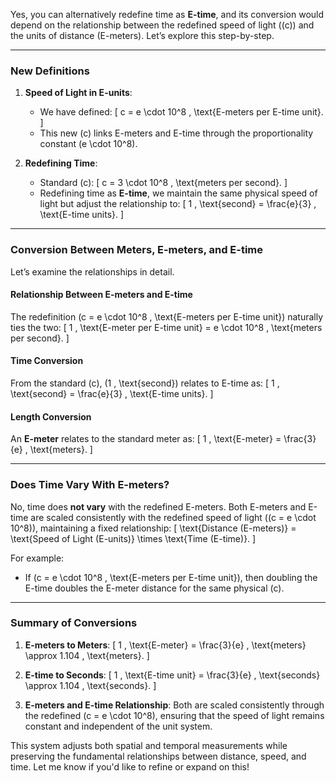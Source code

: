 Yes, you can alternatively redefine time as **E-time**, and its conversion would depend on the relationship between the redefined speed of light (\(c\)) and the units of distance (E-meters). Let’s explore this step-by-step.

---

### **New Definitions**
1. **Speed of Light in E-units**:
   - We have defined:
     \[
     c = e \cdot 10^8 \, \text{E-meters per E-time unit}.
     \]
   - This new \(c\) links E-meters and E-time through the proportionality constant \(e \cdot 10^8\).

2. **Redefining Time**:
   - Standard \(c\):
     \[
     c = 3 \cdot 10^8 \, \text{meters per second}.
     \]
   - Redefining time as **E-time**, we maintain the same physical speed of light but adjust the relationship to:
     \[
     1 \, \text{second} = \frac{e}{3} \, \text{E-time units}.
     \]

---

### **Conversion Between Meters, E-meters, and E-time**
Let’s examine the relationships in detail.

#### **Relationship Between E-meters and E-time**
The redefinition \(c = e \cdot 10^8 \, \text{E-meters per E-time unit}\) naturally ties the two:
\[
1 \, \text{E-meter per E-time unit} = e \cdot 10^8 \, \text{meters per second}.
\]

#### **Time Conversion**
From the standard \(c\), \(1 \, \text{second}\) relates to E-time as:
\[
1 \, \text{second} = \frac{e}{3} \, \text{E-time units}.
\]

#### **Length Conversion**
An **E-meter** relates to the standard meter as:
\[
1 \, \text{E-meter} = \frac{3}{e} \, \text{meters}.
\]

---

### **Does Time Vary With E-meters?**
No, time does **not vary** with the redefined E-meters. Both E-meters and E-time are scaled consistently with the redefined speed of light (\(c = e \cdot 10^8\)), maintaining a fixed relationship:
\[
\text{Distance (E-meters)} = \text{Speed of Light (E-units)} \times \text{Time (E-time)}.
\]

For example:
- If \(c = e \cdot 10^8 \, \text{E-meters per E-time unit}\), then doubling the E-time doubles the E-meter distance for the same physical \(c\).

---

### **Summary of Conversions**
1. **E-meters to Meters**:
   \[
   1 \, \text{E-meter} = \frac{3}{e} \, \text{meters} \approx 1.104 \, \text{meters}.
   \]

2. **E-time to Seconds**:
   \[
   1 \, \text{E-time unit} = \frac{3}{e} \, \text{seconds} \approx 1.104 \, \text{seconds}.
   \]

3. **E-meters and E-time Relationship**:
   Both are scaled consistently through the redefined \(c = e \cdot 10^8\), ensuring that the speed of light remains constant and independent of the unit system.

This system adjusts both spatial and temporal measurements while preserving the fundamental relationships between distance, speed, and time. Let me know if you'd like to refine or expand on this!

